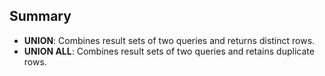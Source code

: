 ## Summary

- **UNION**: Combines result sets of two queries and returns distinct rows.
- **UNION ALL**: Combines result sets of two queries and retains duplicate rows.